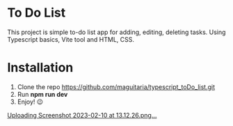 # To Do List
This project is simple to-do list app for adding, editing, deleting tasks.
Using Typescript basics, Vite tool and HTML, CSS.
# Installation
1. Clone the repo https://github.com/maguitaria/typescript_toDo_list.git
2. Run **npm run dev**
3. Enjoy! :wink:

[Uploading Screenshot 2023-02-10 at 13.12.26.png…]()
